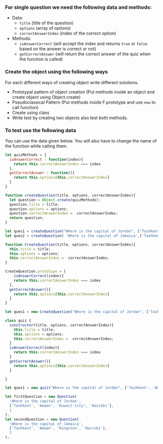 ### For single question we need the following data and methods:

- Data:
  - `title` (title of the question)
  - `options` (array of options)
  - `correctAnswerIndex` (index of the correct option)
- Methods:
  - `isAnswerCorrect` (will accept the index and returns `true` or `false` based on the answer is correct or not)
  - `getCorrectAnswer` (will return the correct answer of the quiz when the function is called)

### Create the object using the following ways

For each different ways of creating object write different solutions.

- Prototypal pattern of object creation (Put methods inside an object and create object using Object.create)
- Pseudoclassical Pattern (Put methods inside F.prototype and use `new` to call function)
- Create using class
- Write test by creating two objects also test both methods.

### To test use the following data

You can use the data given below. You will also have to change the name of the function while calling them.


<!-- Prototypal pattern  -->
```js
let quizMethods = {
  isAnswerCorrect : function(index){
    return this.correctAnswerIndex === index
  },
  getCorrectAnswer : function(){
    return this.options[this.correctAnswerIndex]
  }
}

function createQuestion(title, options, correctAnswerIndex){
  let question = Object.create(quizMethods);
  question.title = title;
  question.options = options;
  question.correctAnswerIndex =  correctAnswerIndex;
  return question;
}

let ques1 = createQuestion("Where is the capital of Jordan", ['Tashkent', 'Amaan', 'Kuwait City', 'Nairobi'], 1)
let ques2 = createQuestion( 'Where is the capital of Jamaica',['Tashkent', 'Amaan', 'Kingston','Nairobi'], 2)
```

<!-- Pseudoclassical Pattern  -->
```js
function CreateQuestion(title, options, correctAnswerIndex){
  this.title = title;
  this.options = options;
  this.correctAnswerIndex =  correctAnswerIndex;
}

CreateQuestion.prototype = {
    isAnswerCorrect(index){
    return this.correctAnswerIndex === index
  },
  getCorrectAnswer(){
    return this.options[this.correctAnswerIndex]
  }
}

let ques1 = new CreateQuestion("Where is the capital of Jordan", ['Tashkent', 'Amaan', 'Kuwait City', 'Nairobi'], 1)
```
<!-- class pattern  -->
```js
class quiz {
  constructor(title, options, correctAnswerIndex){
    this.title = title;
    this.options = options;
    this.correctAnswerIndex =  correctAnswerIndex;
  }
  isAnswerCorrect(index){
    return this.correctAnswerIndex === index
  }
  getCorrectAnswer(){
    return this.options[this.correctAnswerIndex]
  }

}

let ques1 = new quiz("Where is the capital of Jordan", ['Tashkent', 'Amaan', 'Kuwait City', 'Nairobi'], 1)
```
```js
let firstQuestion = new Question(
  'Where is the capital of Jordan',
  ['Tashkent', 'Amaan', 'Kuwait City', 'Nairobi'],
  1
);
let secondQuestion = new Question(
  'Where is the capital of Jamaica',
  ['Tashkent', 'Amaan', 'Kingston', 'Nairobi'],
  2
);
```
